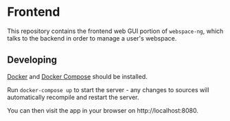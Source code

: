 # Frontend
This repository contains the frontend web GUI portion of `webspace-ng`, which talks to the backend in order to manage
a user's webspace.

## Developing
[Docker](https://docs.docker.com/install/) and [Docker Compose](https://docs.docker.com/compose/install/) should be
installed.

Run `docker-compose up` to start the server - any changes to sources will automatically recompile and restart the
server.

You can then visit the app in your browser on http://localhost:8080.
